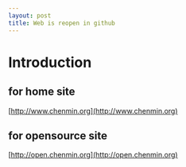 ```yaml
---
layout: post
title: Web is reopen in github
---
```



# Introduction

## for home site
[http://www.chenmin.org](http://www.chenmin.org)

## for opensource site
[http://open.chenmin.org](http://open.chenmin.org)
